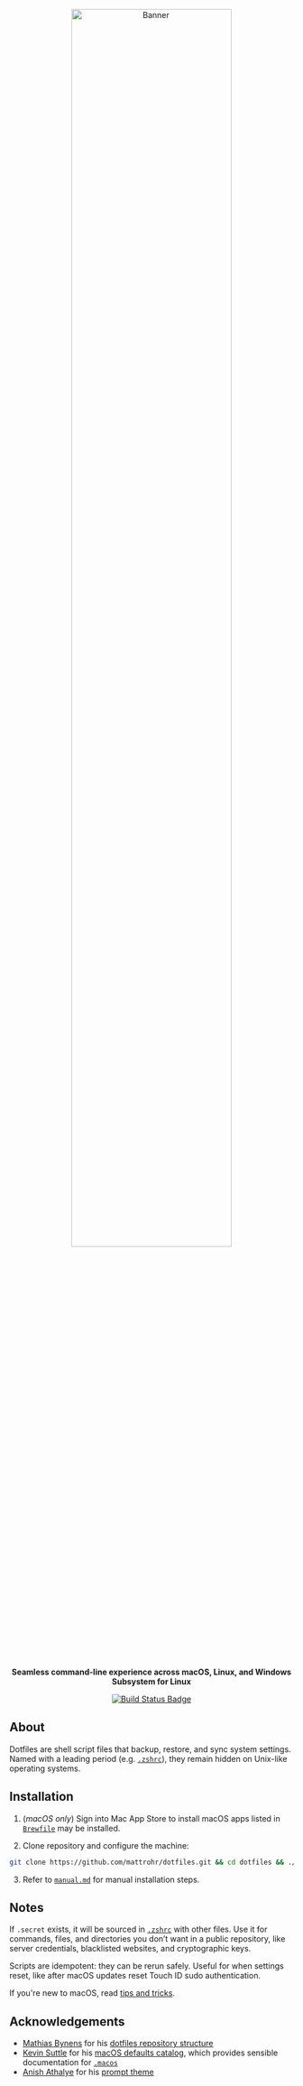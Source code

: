 <p align="center">
<img width="75%" src="https://i.imgur.com/imF4dUf.png" alt="Banner">
</p>

<p align="center">
<b>Seamless command-line experience across macOS, Linux, and Windows Subsystem for Linux</b>
</p>

<p align="center">
<a href="https://github.com/mattrohr/dotfiles/actions?query=workflow%3Abuild">
<img src="https://github.com/mattrohr/dotfiles/workflows/build/badge.svg" alt="Build Status Badge">
</a>
</p>

## About

Dotfiles are shell script files that backup, restore, and sync system settings. Named with a leading period (e.g. [`.zshrc`](./.zshrc)), they remain hidden on Unix-like operating systems.

## Installation

1. (_macOS only_) Sign into Mac App Store to install macOS apps listed in [`Brewfile`](./Brewfile) may be installed.

2. Clone repository and configure the machine:

```bash
git clone https://github.com/mattrohr/dotfiles.git && cd dotfiles && ./install.sh
```

3. Refer to [`manual.md`](./manual.md) for manual installation steps.

## Notes

If `.secret` exists, it will be sourced in [`.zshrc`](./.zshrc) with other files. Use it for commands, files, and directories you don’t want in a public repository, like server credentials, blacklisted websites, and cryptographic keys.

Scripts are idempotent: they can be rerun safely. Useful for when settings reset, like after macOS updates reset Touch ID sudo authentication.

If you're new to macOS, read [tips and tricks](./tips.md).

## Acknowledgements

- [Mathias Bynens](https://mathiasbynens.be/) for his [dotfiles repository structure](https://github.com/mathiasbynens/dotfiles)
- [Kevin Suttle](http://kevinsuttle.com/) for his [macOS defaults catalog](https://github.com/kevinSuttle/macOS-Defaults), which provides sensible documentation for [`.macos`](https://github.com/mattrohr/dotfiles/blob/main/.macos)
- [Anish Athalye](https://github.com/anishathalye) for his [prompt theme](https://github.com/anishathalye/dotfiles/blob/master/zsh/prompt.zsh)
